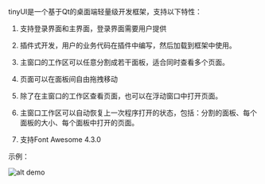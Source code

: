 ﻿tinyUI是一个基于Qt的桌面端轻量级开发框架，支持以下特性：

1. 支持登录界面和主界面，登录界面需要用户提供

2. 插件式开发，用户的业务代码在插件中编写，然后加载到框架中使用。

3. 主窗口的工作区可以任意分割成若干面板，适合同时查看多个页面。

4. 页面可以在面板间自由拖拽移动

5. 除了在主窗口的工作区查看页面，也可以在浮动窗口中打开页面。

6. 主窗口工作区可以自动恢复上一次程序打开的状态，包括：分割的面板、每个面板的大小、每个面板中打开的页面。

7. 支持Font Awesome 4.3.0


示例：

![alt demo](https://github.com/yuanyinchun/tinyUI/blob/master/img/demo.gif)
